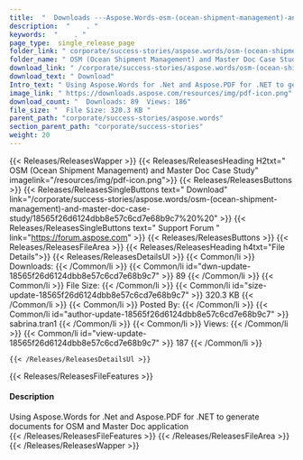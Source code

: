 ```yaml
---
title:  "  Downloads ---Aspose.Words-osm-(ocean-shipment-management)-and-master-doc-case-study . " 
description:  "    . " 
keywords:  "    . " 
page_type:  single_release_page
folder_link: " corporate/success-stories/aspose.words/osm-(ocean-shipment-management)-and-master-doc-case-study/"
folder_name: " OSM (Ocean Shipment Management) and Master Doc Case Study"
download_link: " /corporate/success-stories/aspose.words/osm-(ocean-shipment-management)-and-master-doc-case-study/18565f26d6124dbb8e57c6cd7e68b9c7"
download_text: " Download"
Intro_text: " Using Aspose.Words for .Net and Aspose.PDF for .NET to generate documents for OS..."
image_link: " https://downloads.aspose.com/resources/img/pdf-icon.png"
download_count: "  Downloads: 89  Views: 186"
file_size: "  File Size: 320.3 KB "
parent_path: "corporate/success-stories/aspose.words"
section_parent_path: "corporate/success-stories"
weight: 20 
---
```


{{< Releases/ReleasesWapper >}}
  {{< Releases/ReleasesHeading H2txt=" OSM (Ocean Shipment Management) and Master Doc Case Study" imagelink="/resources/img/pdf-icon.png">}}
  {{< Releases/ReleasesButtons >}}
    {{< Releases/ReleasesSingleButtons text=" Download" link="/corporate/success-stories/aspose.words/osm-(ocean-shipment-management)-and-master-doc-case-study/18565f26d6124dbb8e57c6cd7e68b9c7%20%20" >}}
    {{< Releases/ReleasesSingleButtons text=" Support Forum " link="https://forum.aspose.com" >}}
  {{< Releases/ReleasesButtons >}}
  {{< Releases/ReleasesFileArea >}}
    {{< Releases/ReleasesHeading h4txt="File Details">}}
    {{< Releases/ReleasesDetailsUl >}}
            {{< Common/li  >}} Downloads: {{< /Common/li >}} 
      {{< Common/li id="dwn-update-18565f26d6124dbb8e57c6cd7e68b9c7" >}} 89 {{< /Common/li >}} 
      {{< Common/li  >}} File Size: {{< /Common/li >}} 
      {{< Common/li id="size-update-18565f26d6124dbb8e57c6cd7e68b9c7" >}} 320.3 KB {{< /Common/li >}} 
      {{< Common/li  >}} Posted By: {{< /Common/li >}} 
      {{< Common/li id="author-update-18565f26d6124dbb8e57c6cd7e68b9c7" >}} sabrina.tran1 {{< /Common/li >}} 
      {{< Common/li  >}} Views: {{< /Common/li >}} 
      {{< Common/li id="view-update-18565f26d6124dbb8e57c6cd7e68b9c7" >}} 187 {{< /Common/li >}} 

    {{< /Releases/ReleasesDetailsUl >}}

  {{< Releases/ReleasesFileFeatures >}}
      <h4>Description</h4><div class="HTMLDescription">Using Aspose.Words for .Net and Aspose.PDF for .NET to generate documents for OSM and Master Doc application</div>
  {{< /Releases/ReleasesFileFeatures >}}
 {{< /Releases/ReleasesFileArea >}}
{{< /Releases/ReleasesWapper >}}


